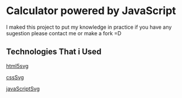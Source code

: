 # Calculator powered by JavaScript

I maked this project to put my knowledge in practice if you have any sugestion please contact me or make a fork =D

## Technologies That i Used

[html5svg](https://raw.githubusercontent.com/devicons/devicon/master/icons/html5/html5-plain.svg)

[cssSvg](https://raw.githubusercontent.com/devicons/devicon/master/icons/css3/css3-plain.svg)

[javaScriptSvg](https://raw.githubusercontent.com/devicons/devicon/master/icons/javascript/javascript-plain.svg)